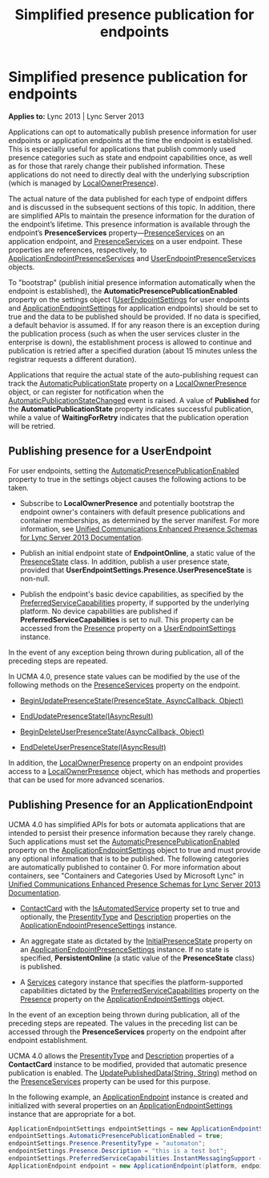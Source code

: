﻿---
title: Simplified presence publication for endpoints
TOCTitle: Simplified presence publication for endpoints
ms:assetid: fbf57a68-1fec-4849-aa98-4d1646f6a7eb
ms:mtpsurl: https://msdn.microsoft.com/en-us/library/Dn466002(v=office.15)
ms:contentKeyID: 57102939
ms.date: 07/25/2014
mtps_version: v=office.15
dev_langs:
- csharp
---

# Simplified presence publication for endpoints


**Applies to:** Lync 2013 | Lync Server 2013

Applications can opt to automatically publish presence information for user endpoints or application endpoints at the time the endpoint is established. This is especially useful for applications that publish commonly used presence categories such as state and endpoint capabilities once, as well as for those that rarely change their published information. These applications do not need to directly deal with the underlying subscription (which is managed by [LocalOwnerPresence](localownerpresence.md)).

The actual nature of the data published for each type of endpoint differs and is discussed in the subsequent sections of this topic. In addition, there are simplified APIs to maintain the presence information for the duration of the endpoint’s lifetime. This presence information is available through the endpoint’s **PresenceServices** property—[PresenceServices](https://msdn.microsoft.com/en-us/library/hh383140\(v=office.15\)) on an application endpoint, and [PresenceServices](https://msdn.microsoft.com/en-us/library/hh349242\(v=office.15\)) on a user endpoint. These properties are references, respectively, to [ApplicationEndpointPresenceServices](https://msdn.microsoft.com/en-us/library/hh384612\(v=office.15\)) and [UserEndpointPresenceServices](https://msdn.microsoft.com/en-us/library/hh383690\(v=office.15\)) objects.

To "bootstrap" (publish initial presence information automatically when the endpoint is established), the **AutomaticPresencePublicationEnabled** property on the settings object ([UserEndpointSettings](https://msdn.microsoft.com/en-us/library/hh383789\(v=office.15\)) for user endpoints and [ApplicationEndpointSettings](https://msdn.microsoft.com/en-us/library/hh349433\(v=office.15\)) for application endpoints) should be set to true and the data to be published should be provided. If no data is specified, a default behavior is assumed. If for any reason there is an exception during the publication process (such as when the user services cluster in the enterprise is down), the establishment process is allowed to continue and publication is retried after a specified duration (about 15 minutes unless the registrar requests a different duration).

Applications that require the actual state of the auto-publishing request can track the [AutomaticPublicationState](https://msdn.microsoft.com/en-us/library/hh381788\(v=office.15\)) property on a [LocalOwnerPresence](https://msdn.microsoft.com/en-us/library/hh382370\(v=office.15\)) object, or can register for notification when the [AutomaticPublicationStateChanged](https://msdn.microsoft.com/en-us/library/hh382264\(v=office.15\)) event is raised. A value of **Published** for the **AutomaticPublicationState** property indicates successful publication, while a value of **WaitingForRetry** indicates that the publication operation will be retried.

## Publishing presence for a UserEndpoint

For user endpoints, setting the [AutomaticPresencePublicationEnabled](https://msdn.microsoft.com/en-us/library/hh381558\(v=office.15\)) property to true in the settings object causes the following actions to be taken.

  - Subscribe to **LocalOwnerPresence** and potentially bootstrap the endpoint owner's containers with default presence publications and container memberships, as determined by the server manifest. For more information, see [Unified Communications Enhanced Presence Schemas for Lync Server 2013 Documentation](https://msdn.microsoft.com/en-us/library/jj265607\(v=office.15\)).

  - Publish an initial endpoint state of **EndpointOnline**, a static value of the [PresenceState](https://msdn.microsoft.com/en-us/library/hh350296\(v=office.15\)) class. In addition, publish a user presence state, provided that **UserEndpointSettings.Presence.UserPresenceState** is non-null.

  - Publish the endpoint's basic device capabilities, as specified by the [PreferredServiceCapabilities](https://msdn.microsoft.com/en-us/library/hh382547\(v=office.15\)) property, if supported by the underlying platform. No device capabilities are published if **PreferredServiceCapabilities** is set to null. This property can be accessed from the [Presence](https://msdn.microsoft.com/en-us/library/hh383073\(v=office.15\)) property on a [UserEndpointSettings](https://msdn.microsoft.com/en-us/library/hh383789\(v=office.15\)) instance.

In the event of any exception being thrown during publication, all of the preceding steps are repeated.

In UCMA 4.0, presence state values can be modified by the use of the following methods on the [PresenceServices](https://msdn.microsoft.com/en-us/library/hh384331\(v=office.15\)) property on the endpoint.

  - [BeginUpdatePresenceState(PresenceState, AsyncCallback, Object)](https://msdn.microsoft.com/en-us/library/hh384883\(v=office.15\))

  - [EndUpdatePresenceState(IAsyncResult)](https://msdn.microsoft.com/en-us/library/hh383446\(v=office.15\))

  - [BeginDeleteUserPresenceState(AsyncCallback, Object)](https://msdn.microsoft.com/en-us/library/hh349326\(v=office.15\))

  - [EndDeleteUserPresenceState(IAsyncResult)](https://msdn.microsoft.com/en-us/library/hh384306\(v=office.15\))

In addition, the [LocalOwnerPresence](https://msdn.microsoft.com/en-us/library/hh348476\(v=office.15\)) property on an endpoint provides access to a [LocalOwnerPresence](https://msdn.microsoft.com/en-us/library/hh382370\(v=office.15\)) object, which has methods and properties that can be used for more advanced scenarios.

## Publishing Presence for an ApplicationEndpoint

UCMA 4.0 has simplified APIs for bots or automata applications that are intended to persist their presence information because they rarely change. Such applications must set the [AutomaticPresencePublicationEnabled](https://msdn.microsoft.com/en-us/library/hh381653\(v=office.15\)) property on the [ApplicationEndpointSettings](https://msdn.microsoft.com/en-us/library/hh349433\(v=office.15\)) object to true and must provide any optional information that is to be published. The following categories are automatically published to container 0. For more information about containers, see "Containers and Categories Used by Microsoft Lync" in [Unified Communications Enhanced Presence Schemas for Lync Server 2013 Documentation](https://msdn.microsoft.com/en-us/library/jj265607\(v=office.15\)).

  - [ContactCard](https://msdn.microsoft.com/en-us/library/hh382040\(v=office.15\)) with the [IsAutomatedService](https://msdn.microsoft.com/en-us/library/hh384257\(v=office.15\)) property set to true and optionally, the [PresentityType](https://msdn.microsoft.com/en-us/library/hh365984\(v=office.15\)) and [Description](https://msdn.microsoft.com/en-us/library/hh349834\(v=office.15\)) properties on the [ApplicationEndpointPresenceSettings](https://msdn.microsoft.com/en-us/library/hh161759\(v=office.15\)) instance.

  - An aggregate state as dictated by the [InitialPresenceState](https://msdn.microsoft.com/en-us/library/hh348503\(v=office.15\)) property on an [ApplicationEndpointPresenceSettings](https://msdn.microsoft.com/en-us/library/hh161759\(v=office.15\)) instance. If no state is specified, **PersistentOnline** (a static value of the **PresenceState** class) is published.

  - A [Services](https://msdn.microsoft.com/en-us/library/hh385140\(v=office.15\)) category instance that specifies the platform-supported capabilities dictated by the [PreferredServiceCapabilities](https://msdn.microsoft.com/en-us/library/hh382547\(v=office.15\)) property on the [Presence](https://msdn.microsoft.com/en-us/library/hh381941\(v=office.15\)) property on the [ApplicationEndpointSettings](https://msdn.microsoft.com/en-us/library/hh349433\(v=office.15\)) object.

In the event of an exception being thrown during publication, all of the preceding steps are repeated. The values in the preceding list can be accessed through the **PresenceServices** property on the endpoint after endpoint establishment.

UCMA 4.0 allows the [PresentityType](https://msdn.microsoft.com/en-us/library/hh365599\(v=office.15\)) and [Description](https://msdn.microsoft.com/en-us/library/hh348857\(v=office.15\)) properties of a **ContactCard** instance to be modified, provided that automatic presence publication is enabled. The [UpdatePublishedData(String, String)](https://msdn.microsoft.com/en-us/library/hh382724\(v=office.15\)) method on the [PresenceServices](https://msdn.microsoft.com/en-us/library/hh383140\(v=office.15\)) property can be used for this purpose.

In the following example, an [ApplicationEndpoint](https://msdn.microsoft.com/en-us/library/hh384825\(v=office.15\)) instance is created and initialized with several properties on an [ApplicationEndpointSettings](https://msdn.microsoft.com/en-us/library/hh349433\(v=office.15\)) instance that are appropriate for a bot.

```csharp
ApplicationEndpointSettings endpointSettings = new ApplicationEndpointSettings("sip:bot@contoso.com");
endpointSettings.AutomaticPresencePublicationEnabled = true;
endpointSettings.Presence.PresentityType = "automaton";
endpointSettings.Presence.Description = "this is a test bot";
endpointSettings.PreferredServiceCapabilities.InstantMessagingSupport = CapabilitySupport.Supported;
ApplicationEndpoint endpoint = new ApplicationEndpoint(platform, endpointSettings);
```

